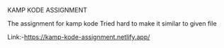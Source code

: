 KAMP KODE ASSIGNMENT

The assignment for kamp kode
Tried hard to make it similar to given file

  Link:-https://kamp-kode-assignment.netlify.app/
